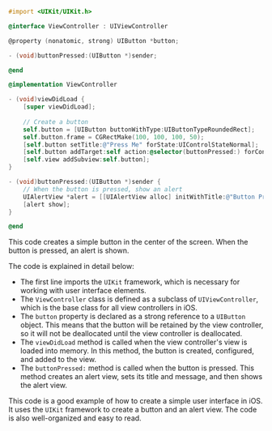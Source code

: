 ```objective-c
#import <UIKit/UIKit.h>

@interface ViewController : UIViewController

@property (nonatomic, strong) UIButton *button;

- (void)buttonPressed:(UIButton *)sender;

@end

@implementation ViewController

- (void)viewDidLoad {
    [super viewDidLoad];
    
    // Create a button
    self.button = [UIButton buttonWithType:UIButtonTypeRoundedRect];
    self.button.frame = CGRectMake(100, 100, 100, 50);
    [self.button setTitle:@"Press Me" forState:UIControlStateNormal];
    [self.button addTarget:self action:@selector(buttonPressed:) forControlEvents:UIControlEventTouchUpInside];
    [self.view addSubview:self.button];
}

- (void)buttonPressed:(UIButton *)sender {
    // When the button is pressed, show an alert
    UIAlertView *alert = [[UIAlertView alloc] initWithTitle:@"Button Pressed" message:@"You pressed the button!" delegate:nil cancelButtonTitle:@"OK" otherButtonTitles:nil];
    [alert show];
}

@end
```

This code creates a simple button in the center of the screen. When the button is pressed, an alert is shown.

The code is explained in detail below:

* The first line imports the `UIKit` framework, which is necessary for working with user interface elements.
* The `ViewController` class is defined as a subclass of `UIViewController`, which is the base class for all view controllers in iOS.
* The `button` property is declared as a strong reference to a `UIButton` object. This means that the button will be retained by the view controller, so it will not be deallocated until the view controller is deallocated.
* The `viewDidLoad` method is called when the view controller's view is loaded into memory. In this method, the button is created, configured, and added to the view.
* The `buttonPressed:` method is called when the button is pressed. This method creates an alert view, sets its title and message, and then shows the alert view.

This code is a good example of how to create a simple user interface in iOS. It uses the `UIKit` framework to create a button and an alert view. The code is also well-organized and easy to read.